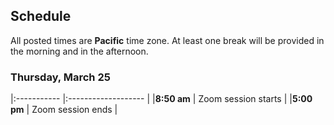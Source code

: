## Schedule

All posted times are **Pacific** time zone. At least one break will be provided in the morning and in the afternoon.

### Thursday, March 25

|:----------- |:------------------- |
|**8:50 am**  | Zoom session starts |
|**5:00 pm** | Zoom session ends |
